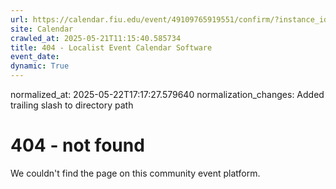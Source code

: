 ```yaml
---
url: https://calendar.fiu.edu/event/49109765919551/confirm/?instance_id=49109765955414&return=https%3A%2F%2Fcalendar.fiu.edu%2Fcalendar%3Fevent_types%255B%255D%3D121722
site: Calendar
crawled_at: 2025-05-21T11:15:40.585734
title: 404 - Localist Event Calendar Software
event_date: 
dynamic: True
---
```

normalized_at: 2025-05-22T17:17:27.579640
normalization_changes: Added trailing slash to directory path

# 404 - not found
We couldn't find the page on this community event platform.
